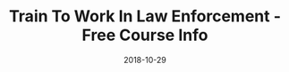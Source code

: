 ---
path: "programs/l/"
scramble: "58A854B3"
date: "2018-10-29"
title: "Train To Work In Law Enforcement - Free Course Info"
content: ""
components: "{'ads':0,'lrform':1}"
action: ""
areaOfStudy: "41826B55"
concentration: "F3205941"
collegeId: ""
headerText: ""
introText: ""
buttonText: ""
submitButtonText: ""
theme: "ce-sem-programs"
launchInLightbox: ""
template: ""
aosName: "criminaljustice"
conName: ""
---